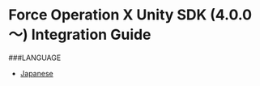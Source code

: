 # Force Operation X Unity SDK (4.0.0 〜) Integration Guide

###LANGUAGE
* [Japanese](./lang/ja/README.md)